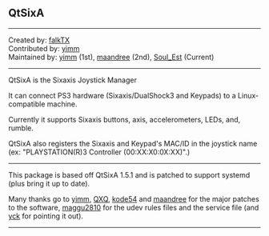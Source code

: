 ## QtSixA

---

Created by: [falkTX][1]  
Contributed by: [yimm][2]  
Maintained by: [yimm][2] (1st), [maandree][4] (2nd), [Soul_Est][5] (Current)

---

QtSixA is the Sixaxis Joystick Manager

It can connect PS3 hardware (Sixaxis/DualShock3 and Keypads) to a Linux-compatible machine.

Currently it supports Sixaxis buttons, axis, accelerometers, LEDs, and, rumble.

QtSixA also registers the Sixaxis and Keypad's MAC/ID in the joystick name (ex: "PLAYSTATION(R)3 Controller (00:XX:X0:0X:XX)".)

---

This package is based off QtSixA 1.5.1 and is patched to support systemd (plus bring it up to date).

Many thanks go to [yimm][2], [QXQ][6], [kode54][7] and [maandree][3] for the major patches to the software, [maggu2810][7] for the udev rules files and the service file (and [yck][8] for pointing it out).

---

[1]:    falktx/at/gmail/dot/com                         "falkTX's email address"
[2]:    https://aur.archlinux.org/account/yimm/         "yimm's AUR account"
[3]:    https://aur.archlinux.org/account/maandree/     "maandree's AUR account"
[4]:    https://aur.archlinux.org/account/Soul_Est/     "Soul_Est's AUR account"
[5]:    https://aur.archlinux.org/account/QXQ/          "QXQ's AUR account"
[6]:    https://aur.archlinux.org/account/kode54/       "kode54's AUR account"
[7]:    https://github.com/maggu2810/                   "maggu2810's github account"
[8]:    https://aur.archlinux.org/account/jck/          "jck's AUR account"
